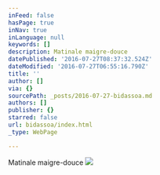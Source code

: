 ```yaml
---
inFeed: false
hasPage: true
inNav: true
inLanguage: null
keywords: []
description: Matinale maigre-douce
datePublished: '2016-07-27T08:37:32.524Z'
dateModified: '2016-07-27T06:55:16.790Z'
title: ''
author: []
via: {}
sourcePath: _posts/2016-07-27-bidassoa.md
authors: []
publisher: {}
starred: false
url: bidassoa/index.html
_type: WebPage

---
```

Matinale maigre-douce
![](https://the-grid-user-content.s3-us-west-2.amazonaws.com/85d67804-6085-4a55-974d-a693caf1cc44.jpg)